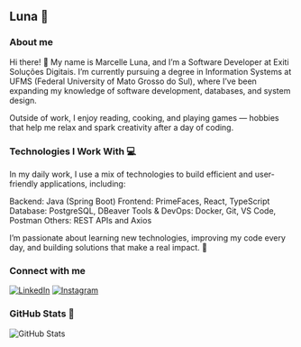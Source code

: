 ## Luna 🌛

### About me
Hi there! 👋
My name is Marcelle Luna, and I’m a Software Developer at Exiti Soluções Digitais.
I’m currently pursuing a degree in Information Systems at UFMS (Federal University of Mato Grosso do Sul), where I’ve been expanding my knowledge of software development, databases, and system design.

Outside of work, I enjoy reading, cooking, and playing games — hobbies that help me relax and spark creativity after a day of coding.

### Technologies I Work With 💻
In my daily work, I use a mix of technologies to build efficient and user-friendly applications, including:

Backend: Java (Spring Boot)
Frontend: PrimeFaces, React, TypeScript
Database: PostgreSQL, DBeaver
Tools & DevOps: Docker, Git, VS Code, Postman
Others: REST APIs and Axios

I’m passionate about learning new technologies, improving my code every day, and building solutions that make a real impact. 🚀

### Connect with me 
[![LinkedIn](https://img.shields.io/badge/LinkedIn-4B0082?style=for-the-badge&logo=linkedin&logoColor=white)](https://www.linkedin.com/in/mahlunas/)
[![Instagram](https://img.shields.io/badge/-Instagram-4B0082?style=for-the-badge&logo=instagram&logoColor=white)](https://www.instagram.com/mahlunas/)

### GitHub Stats 👾
![GitHub Stats](https://github-readme-stats.vercel.app/api?username=mahlunas&theme=midnight-purple&bg_color=000&border_color=4B0082&show_icons=true&icon_color=4B0082&text_color=FFF&hide_title=true&hide=stars)
